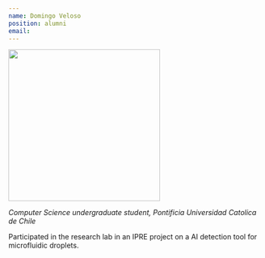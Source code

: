```yaml
---
name: Domingo Veloso
position: alumni
email: 
---
```


<img width="300" src="{{site.baseurl}}/images/people/{{page.avatar}}" data-action="zoom">

_Computer Science undergraduate student, Pontificia Universidad Catolica de Chile_<br>

Participated in the research lab in an IPRE project on a AI detection tool for microfluidic droplets.
